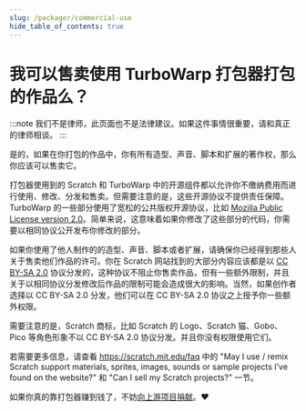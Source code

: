 ```yaml
---
slug: /packager/commercial-use
hide_table_of_contents: true
---
```


# 我可以售卖使用 TurboWarp 打包器打包的作品么？

:::note
我们不是律师，此页面也不是法律建议。如果这件事情很重要，请和真正的律师相谈。
:::

是的，如果在你打包的作品中，你有所有造型、声音、脚本和扩展的著作权，那么你应该可以售卖它。

打包器使用到的 Scratch 和 TurboWarp 中的开源组件都以允许你不缴纳费用而进行使用、修改、分发和售卖。但需要注意的是，这些开源协议不提供责任保障。TurboWarp 的一些部分使用了宽松的公共版权开源协议，比如 [Mozilla Public License version 2.0](https://mozilla.org/MPL/2.0/)。简单来说，这意味着如果你修改了这些部分的代码，你需要以相同协议公开发布你修改的部分。

如果你使用了他人制作的的造型、声音、脚本或者扩展，请确保你已经得到那些人关于售卖他们作品的许可。你在 Scratch 网站找到的大部分内容应该都是以 [CC BY-SA 2.0](https://creativecommons.org/licenses/by-sa/2.0/) 协议分发的，这种协议不阻止你售卖作品，但有一些额外限制，并且关于以相同协议分发修改后作品的限制可能会造成很大的影响。当然，如果创作者选择以 CC BY-SA 2.0 分发，他们可以在 CC BY-SA 2.0 协议之上授予你一些额外权限。

需要注意的是，Scratch 商标，比如 Scratch 的 Logo、Scratch 猫、Gobo、Pico 等角色形象不以 CC BY-SA 2.0 协议分发。并且你没有权限使用它们。

若需要更多信息，请查看 https://scratch.mit.edu/faq 中的 "May I use / remix Scratch support materials, sprites, images, sounds or sample projects I’ve found on the website?" 和 "Can I sell my Scratch projects?" 一节。

如果你真的靠打包器赚到钱了，不妨[向上游项目捐献](/donate)。❤️
